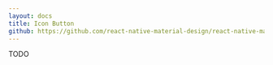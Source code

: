 ```yaml
---
layout: docs
title: Icon Button
github: https://github.com/react-native-material-design/react-native-material-design/blob/master/lib/IconButton.js
---
```


TODO